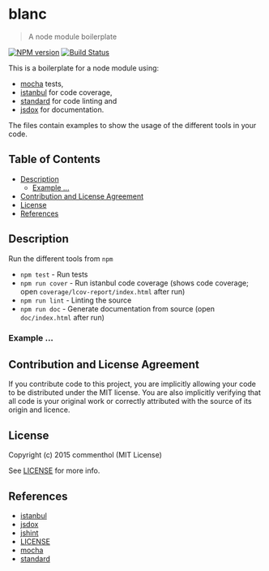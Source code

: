 # blanc

> A node module boilerplate

[![NPM version](https://badge.fury.io/js/blanc.svg)](https://www.npmjs.com/package/blanc/)
[![Build Status](https://secure.travis-ci.org/commenthol/blanc.svg?branch=master)](https://travis-ci.org/commenthol/blanc)

This is a boilerplate for a node module using:

* [mocha][] tests,
* [istanbul][] for code coverage,
* [standard][] for code linting and
* [jsdox][] for documentation.

The files contain examples to show the usage of the different tools in your code.


## Table of Contents

<!-- !toc (minlevel=2 omit="Table of Contents") -->

* [Description](#description)
  * [Example ...](#example-)
* [Contribution and License Agreement](#contribution-and-license-agreement)
* [License](#license)
* [References](#references)

<!-- toc! -->

## Description

Run the different tools from `npm`

* `npm test`      - Run tests
* `npm run cover` - Run istanbul code coverage (shows code coverage; open `coverage/lcov-report/index.html` after run)
* `npm run lint`  - Linting the source
* `npm run doc`   - Generate documentation from source (open `doc/index.html` after run)


### Example ...


## Contribution and License Agreement

If you contribute code to this project, you are implicitly allowing your
code to be distributed under the MIT license. You are also implicitly
verifying that all code is your original work or correctly attributed
with the source of its origin and licence.

## License

Copyright (c) 2015 commenthol (MIT License)

See [LICENSE][] for more info.

## References

<!-- !ref -->

* [istanbul][istanbul]
* [jsdox][jsdox]
* [jshint][jshint]
* [LICENSE][LICENSE]
* [mocha][mocha]
* [standard][standard]

<!-- ref! -->

[LICENSE]: ./LICENSE
[mocha]: http://mochajs.org/
[jshint]: http://jshint.com/docs/options/
[standard]: http://standardjs.com
[jsdox]: http://jsdox.org/
[istanbul]: https://github.com/yahoo/istanbul/




